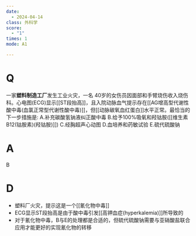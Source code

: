 ```yaml
---
date:
  - 2024-04-14
class: 外科学
score:
  - "1"
times: 1
mode: A1

--- 
```


# Q
一家**塑料制造工厂**发生工业火灾，一名 40岁的女伤员因面部和手臂烧伤收入烧伤科。心电图(ECG)显示[[ST段抬高]]，且入院动脉血气提示存在[[AG增高型代谢性酸中毒(血氯正常型代谢性酸中毒)]]，但[[动脉碳氧血红蛋白]]水平正常。最恰当的下一步措施是:
A.补充碳酸氢钠液纠正酸中毒
B.给予100%吸氧和羟钴胺([[维生素B12(钴胺素)(羟钴胺)]])
C.经胸超声心动图
D.血培养和药敏试验
E.硫代硫酸钠

# A

B



# D
- 塑料厂火灾，提示这是一个[[氰化物中毒]]
- ECG显示ST段抬高是由于酸中毒引发[[高钾血症(hyperkalemia)]]所导致的
- 对于氰化物中毒，B与E的处理都是合适的，但硫代硫酸钠需要与亚硝酸盐联合应用才能更好的实现氰化物的转移